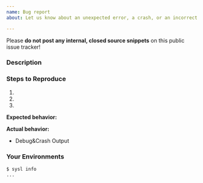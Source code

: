 ```yaml
---
name: Bug report
about: Let us know about an unexpected error, a crash, or an incorrect behavior.

---
```


Please **do not post any internal, closed source snippets** on this public issue tracker!

### Description


### Steps to Reproduce
1. 
2. 
3. 

**Expected behavior:**

**Actual behavior:**

* Debug&Crash Output
<!-- Full debug output can be obtained by running sysl with the flag `-v`. -->


### Your Environments
<!---
Run `sysl info` to show the sysl binary info, and paste the result between the ``` marks below.
If you are not running the latest version of sysl, please try upgrading because your issue may have already been fixed.
-->
```sh
$ sysl info
...
```